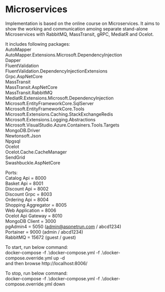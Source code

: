 # Microservices
Implementation is based on the online course on Microservices. It aims to show the working and communication amoing separate stand-alone Microservices with RabbitMQ, MassTransit, gRPC, MediatR and Ocelot.

It includes following packages:
<br> AutoMapper
<br> AutoMapper.Extensions.Microsoft.DependencyInjection
<br> Dapper
<br> FluentValidation
<br> FluentValidation.DependencyInjectionExtensions
<br> Grpc.AspNetCore
<br> MassTransit
<br> MassTransit.AspNetCore
<br> MassTransit.RabbitMQ
<br> MediatR.Extensions.Microsoft.DependencyInjection
<br> Microsoft.EntityFrameworkCore.SqlServer
<br> Microsoft.EntityFrameworkCore.Tools
<br> Microsoft.Extensions.Caching.StackExchangeRedis
<br> Microsoft.Extensions.Logging.Abstractions
<br> Microsoft.VisualStudio.Azure.Containers.Tools.Targets
<br> MongoDB.Driver
<br> Newtonsoft.Json
<br> Npgsql
<br> Ocelot
<br> Ocelot.Cache.CacheManager
<br> SendGrid
<br> Swashbuckle.AspNetCore

Ports:
<br> Catalog Api = 8000
<br> Basket Api = 8001
<br> Discount Api = 8002
<br> Discount Grpc = 8003
<br> Ordering Api = 8004
<br> Shopping Aggregator = 8005
<br> Web Application = 8006
<br> Ocelot Api Gateway = 8010
<br> MongoDB Client = 3000
<br> pgAdmin4 = 5050 (admin@aspnetrun.com / abcd1234)
<br> Portainer = 9000 (admin / abcd1234)
<br> RabbitMQ = 15672 (guest / guest)

To start, run below command: 
<br> docker-compose -f .\docker-compose.yml -f .\docker-compose.override.yml up -d
<br> and then browse http://localhost:8006/

To stop, run below command:
<br> docker-compose -f .\docker-compose.yml -f .\docker-compose.override.yml down
